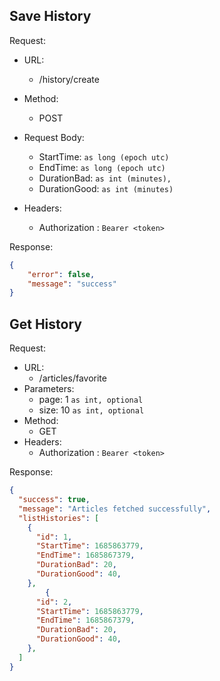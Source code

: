 ## Save History
Request:
- URL:
  - /history/create
- Method:
  - POST
- Request Body:
  - StartTime: `as long (epoch utc)`
  - EndTime: `as long (epoch utc)`
  - DurationBad: `as int (minutes),`
  - DurationGood: `as int (minutes)`

- Headers:
  - Authorization : `Bearer <token>`
  
Response:
```json
{
    "error": false,
    "message": "success"
}
```
## Get History
Request:
- URL:
  - /articles/favorite 
- Parameters:
  - page: 1  `as int, optional`
  - size: 10 `as int, optional`
- Method:
  - GET
- Headers:
  - Authorization : `Bearer <token>`
  
Response:
```json
{
  "success": true,
  "message": "Articles fetched successfully",
  "listHistories": [
    {
      "id": 1,
      "StartTime": 1685863779,
      "EndTime": 1685867379,
      "DurationBad": 20,
      "DurationGood": 40,
    },
        {
      "id": 2,
      "StartTime": 1685863779,
      "EndTime": 1685867379,
      "DurationBad": 20,
      "DurationGood": 40,
    },
  ]
}
```
